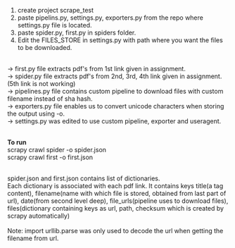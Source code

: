 1) create project scrape_test<br>
2) paste pipelins.py, settings.py, exporters.py from the repo where settings.py file is located.<br>
3) paste spider.py, first.py in spiders folder.<br>
4) Edit the FILES_STORE in settings.py with path where you want the files to be downloaded.<br><br>

->  first.py file extracts pdf's from 1st link given in assignment.<br>
->  spider.py file extracts pdf's from 2nd, 3rd, 4th link given in assignment.(5th link is not working)<br>
->  pipelines.py file contains custom pipeline to download files with custom filename instead of sha hash.<br>
->  exporters.py file enables us to convert unicode characters when storing the output using -o.<br>
->  settings.py was edited to use custom pipeline, exporter and useragent.<br><br>

<b>To run</b><br>
scrapy crawl spider -o spider.json<br>
scrapy crawl first -o first.json<br><br>

spider.json and first.json contains list of dictionaries.<br>
Each dictionary is associated with each pdf link. It contains keys title(a tag content), filename(name with which file is stored, obtained from last part of url), date(from second level deep), file_urls(pipeline uses to download files), files(dictionary containing keys as url, path, checksum which is created by scrapy automatically)
<br><br>
Note: import urllib.parse was only used to decode the url when getting the filename from url.
